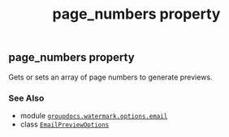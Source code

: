 ﻿---
title: page_numbers property
second_title: GroupDocs.Watermark for Python via .NET API References
description: 
type: docs
url: /python-net/groupdocs.watermark.options.email/emailpreviewoptions/page_numbers/
is_root: false
weight: 50
---

## page_numbers property


Gets or sets an array of page numbers to generate previews.

### See Also
* module [`groupdocs.watermark.options.email`](../../)
* class [`EmailPreviewOptions`](/watermark/python-net/groupdocs.watermark.options.email/emailpreviewoptions)
